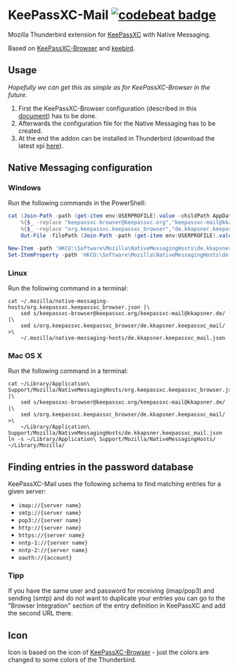 # KeePassXC-Mail [![codebeat badge](https://codebeat.co/badges/0365004b-6336-4f7c-8611-bbd217f29aa0)](https://codebeat.co/projects/github-com-kkapsner-keepassxc-mail-master)

Mozilla Thunderbird extension for [KeePassXC](https://keepassxc.org/) with Native Messaging.

Based on [KeePassXC-Browser](https://github.com/keepassxreboot/keepassxc-browser) and [keebird](https://github.com/kee-org/keebird).

## Usage

*Hopefully we can get this as simple as for KeePassXC-Browser in the future.*

 1. First the KeePassXC-Browser configuration (described in this [document](https://keepassxc.org/docs/keepassxc-browser-migration/)) has to be done.
 2. Afterwards the configuration file for the Native Messaging has to be created.
 3. At the end the addon can be installed in Thunderbird (download the latest xpi [here](https://github.com/kkapsner/keepassxc-mail/releases/latest)).

## Native Messaging configuration

### Windows

Run the following commands in the PowerShell:
```PowerShell
cat (Join-Path -path (get-item env:USERPROFILE).value -childPath AppData\Local\KeePassXC\org.keepassxc.keepassxc_browser_tor-browser.json) |
	%{$_ -replace "keepassxc-browser@keepassxc.org","keepassxc-mail@kkapsner.de"} |
	%{$_ -replace "org.keepassxc.keepassxc_browser","de.kkapsner.keepassxc_mail"} |
	Out-File -filePath (Join-Path -path (get-item env:USERPROFILE).value -childPath AppData\Local\KeePassXC\de.kkapsner.keepassxc_mail.json)

New-Item -path 'HKCU:\Software\Mozilla\NativeMessagingHosts\de.kkapsner.keepassxc_mail' -type Directory
Set-ItemProperty -path 'HKCU:\Software\Mozilla\NativeMessagingHosts\de.kkapsner.keepassxc_mail' -name '(default)' -value (Join-Path -path (get-item env:USERPROFILE).value -ChildPath AppData\Local\KeePassXC\de.kkapsner.keepassxc_mail.json)
```

### Linux

Run the following command in a terminal:
```Shell
cat ~/.mozilla/native-messaging-hosts/org.keepassxc.keepassxc_browser.json |\
	sed s/keepassxc-browser@keepassxc.org/keepassxc-mail@kkapsner.de/ |\
	sed s/org.keepassxc.keepassxc_browser/de.kkapsner.keepassxc_mail/ >\
	~/.mozilla/native-messaging-hosts/de.kkapsner.keepassxc_mail.json
```

### Mac OS X

Run the following command in a terminal:
```Shell
cat ~/Library/Application\ Support/Mozilla/NativeMessagingHosts/org.keepassxc.keepassxc_browser.json |\
	sed s/keepassxc-browser@keepassxc.org/keepassxc-mail@kkapsner.de/ |\
	sed s/org.keepassxc.keepassxc_browser/de.kkapsner.keepassxc_mail/ >\
	~/Library/Application\ Support/Mozilla/NativeMessagingHosts/de.kkapsner.keepassxc_mail.json
ln -s ~/Library/Application\ Support/Mozilla/NativeMessagingHosts/ ~/Library/Mozilla/
```

## Finding entries in the password database

KeePassXC-Mail uses the following schema to find matching entries for a given server:

 * `imap://{server name}`
 * `smtp://{server name}`
 * `pop3://{server name}`
 * `http://{server name}`
 * `https://{server name}`
 * `nntp-1://{server name}`
 * `nntp-2://{server name}`
 * `oauth://{account}`

### Tipp

If you have the same user and password for receiving (imap/pop3) and sending (smtp) and do not want to duplicate your entries you can go to the "Browser Integration" section of the entry definition in KeePassXC and add the second URL there. 

## Icon

Icon is based on the icon of [KeePassXC-Browser](https://github.com/keepassxreboot/keepassxc-browser/blob/develop/keepassxc-browser/icons/keepassxc.svg) - just the colors are changed to some colors of the Thunderbird.
